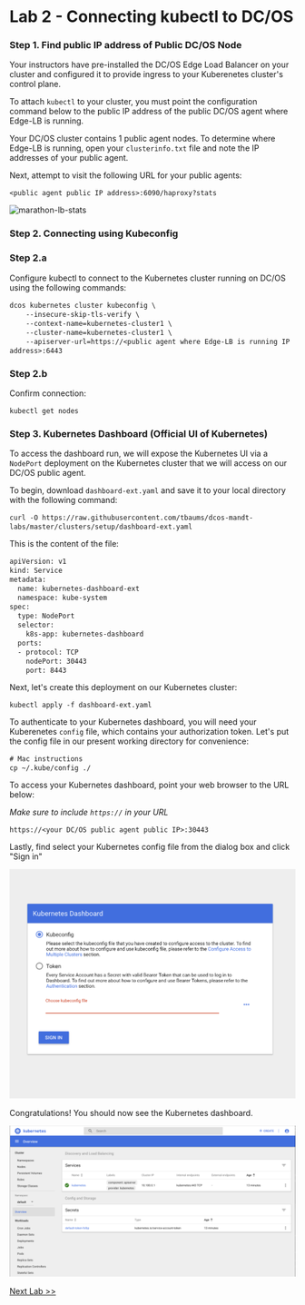 # Lab 2 - Connecting kubectl to DC/OS

### Step 1. Find public IP address of Public DC/OS Node

Your instructors have pre-installed the DC/OS Edge Load Balancer on your cluster and configured it to provide ingress to your Kuberenetes cluster's control plane. 

To attach `kubectl` to your cluster, you must point the configuration command below to the public IP address of the public DC/OS agent where Edge-LB is running. 

Your DC/OS cluster contains 1 public agent nodes. To determine where Edge-LB is running, open your `clusterinfo.txt` file and note the IP addresses of your public agent.

Next, attempt to visit the following URL for your public agents:

```
<public agent public IP address>:6090/haproxy?stats
```

![marathon-lb-stats](https://github.com/tbaums/rccl-k8s/blob/master/screenshots/marathon-lb%20stats.png)


### Step 2. Connecting using Kubeconfig

### Step 2.a 

Configure kubectl to connect to the Kubernetes cluster running on  DC/OS using the following commands:
```
dcos kubernetes cluster kubeconfig \
    --insecure-skip-tls-verify \
    --context-name=kubernetes-cluster1 \
    --cluster-name=kubernetes-cluster1 \
    --apiserver-url=https://<public agent where Edge-LB is running IP address>:6443
```

### Step 2.b

Confirm connection:

```
kubectl get nodes
```

### Step 3. Kubernetes Dashboard (Official UI of Kubernetes)

To access the dashboard run, we will expose the Kubernetes UI via a `NodePort` deployment on the Kubernetes cluster that we will access on our DC/OS public agent.


To begin, download `dashboard-ext.yaml` and save it to your local directory with the following command:

```
curl -O https://raw.githubusercontent.com/tbaums/dcos-mandt-labs/master/clusters/setup/dashboard-ext.yaml
```

This is the content of the file:
```
apiVersion: v1
kind: Service
metadata:
  name: kubernetes-dashboard-ext
  namespace: kube-system
spec:
  type: NodePort
  selector:
    k8s-app: kubernetes-dashboard
  ports:
  - protocol: TCP
    nodePort: 30443
    port: 8443
```

Next, let's create this deployment on our Kubernetes cluster:

```
kubectl apply -f dashboard-ext.yaml
```
To authenticate to your Kubernetes dashboard, you will need your Kuberenetes `config` file, which contains your authorization token. Let's put the config file in our present working directory for convenience: 

```
# Mac instructions
cp ~/.kube/config ./
```

To access your Kubernetes dashboard, point your web browser to the URL below:

*Make sure to include `https://` in your URL*

```
https://<your DC/OS public agent public IP>:30443
```

Lastly, find select your Kubernetes config file from the dialog box and click "Sign in"

![k8s-sign-in](https://github.com/tbaums/dcos-mandt-labs/blob/master/screenshots/k8s-sign-in.png)

Congratulations! You should now see the Kubernetes dashboard.

![k8s-dashboard](https://github.com/tbaums/dcos-mandt-labs/blob/master/screenshots/k8s-dashboard.png)


[Next Lab >>](https://github.com/tbaums/dcos-mandt-labs/blob/master/labs/1%20-%20Kubernetes-labs/Lab_02a_Launch_a_second_Kubernetes_Cluster.md)